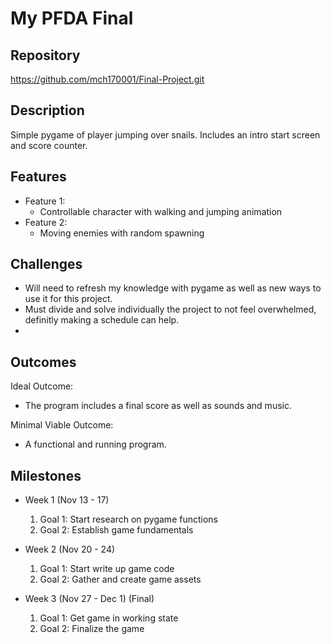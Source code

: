 # My PFDA Final

## Repository
<https://github.com/mch170001/Final-Project.git>

## Description
Simple pygame of player jumping over snails. Includes an intro start screen and score counter.

## Features
- Feature 1: 
	- Controllable character with walking and jumping animation
- Feature 2: 
	- Moving enemies with random spawning

## Challenges
- Will need to refresh my knowledge with pygame as well as new ways to use it for this project.
- Must divide and solve individually the project to not feel overwhelmed, definitly making a schedule can help.
- 

## Outcomes
Ideal Outcome:
-  The program includes a final score as well as sounds and music.

Minimal Viable Outcome:
- A functional and running program.

## Milestones

- Week 1 (Nov 13 - 17)
  1. Goal 1: Start research on pygame functions
  2. Goal 2: Establish game fundamentals

- Week 2 (Nov 20 - 24)
  1. Goal 1: Start write up game code
  2. Goal 2: Gather and create game assets

- Week 3 (Nov 27 - Dec 1) (Final)
  1. Goal 1: Get game in working state
  2. Goal 2: Finalize the game